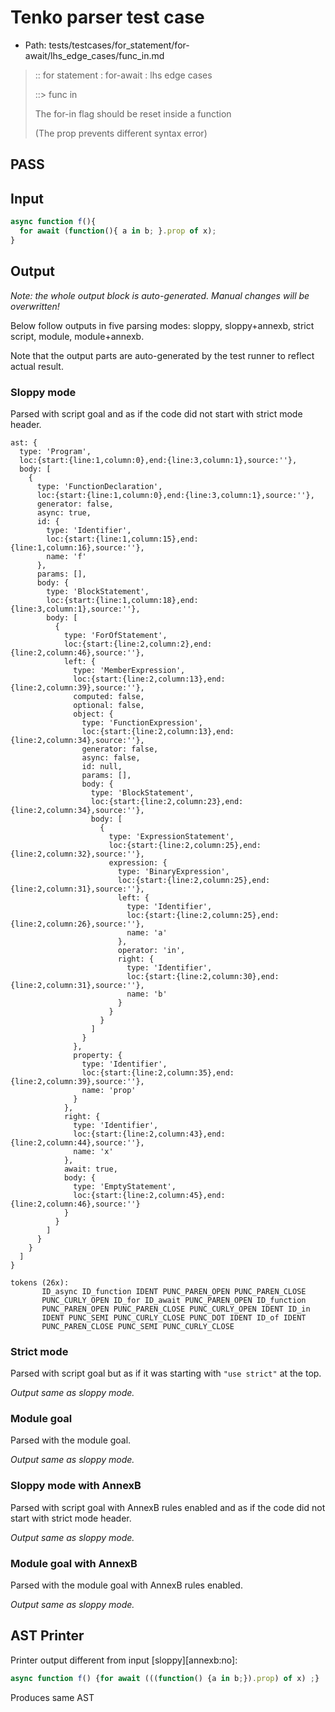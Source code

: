# Tenko parser test case

- Path: tests/testcases/for_statement/for-await/lhs_edge_cases/func_in.md

> :: for statement : for-await : lhs edge cases
>
> ::> func in
>
> The for-in flag should be reset inside a function
>
> (The prop prevents different syntax error)

## PASS

## Input

`````js
async function f(){
  for await (function(){ a in b; }.prop of x);
}
`````

## Output

_Note: the whole output block is auto-generated. Manual changes will be overwritten!_

Below follow outputs in five parsing modes: sloppy, sloppy+annexb, strict script, module, module+annexb.

Note that the output parts are auto-generated by the test runner to reflect actual result.

### Sloppy mode

Parsed with script goal and as if the code did not start with strict mode header.

`````
ast: {
  type: 'Program',
  loc:{start:{line:1,column:0},end:{line:3,column:1},source:''},
  body: [
    {
      type: 'FunctionDeclaration',
      loc:{start:{line:1,column:0},end:{line:3,column:1},source:''},
      generator: false,
      async: true,
      id: {
        type: 'Identifier',
        loc:{start:{line:1,column:15},end:{line:1,column:16},source:''},
        name: 'f'
      },
      params: [],
      body: {
        type: 'BlockStatement',
        loc:{start:{line:1,column:18},end:{line:3,column:1},source:''},
        body: [
          {
            type: 'ForOfStatement',
            loc:{start:{line:2,column:2},end:{line:2,column:46},source:''},
            left: {
              type: 'MemberExpression',
              loc:{start:{line:2,column:13},end:{line:2,column:39},source:''},
              computed: false,
              optional: false,
              object: {
                type: 'FunctionExpression',
                loc:{start:{line:2,column:13},end:{line:2,column:34},source:''},
                generator: false,
                async: false,
                id: null,
                params: [],
                body: {
                  type: 'BlockStatement',
                  loc:{start:{line:2,column:23},end:{line:2,column:34},source:''},
                  body: [
                    {
                      type: 'ExpressionStatement',
                      loc:{start:{line:2,column:25},end:{line:2,column:32},source:''},
                      expression: {
                        type: 'BinaryExpression',
                        loc:{start:{line:2,column:25},end:{line:2,column:31},source:''},
                        left: {
                          type: 'Identifier',
                          loc:{start:{line:2,column:25},end:{line:2,column:26},source:''},
                          name: 'a'
                        },
                        operator: 'in',
                        right: {
                          type: 'Identifier',
                          loc:{start:{line:2,column:30},end:{line:2,column:31},source:''},
                          name: 'b'
                        }
                      }
                    }
                  ]
                }
              },
              property: {
                type: 'Identifier',
                loc:{start:{line:2,column:35},end:{line:2,column:39},source:''},
                name: 'prop'
              }
            },
            right: {
              type: 'Identifier',
              loc:{start:{line:2,column:43},end:{line:2,column:44},source:''},
              name: 'x'
            },
            await: true,
            body: {
              type: 'EmptyStatement',
              loc:{start:{line:2,column:45},end:{line:2,column:46},source:''}
            }
          }
        ]
      }
    }
  ]
}

tokens (26x):
       ID_async ID_function IDENT PUNC_PAREN_OPEN PUNC_PAREN_CLOSE
       PUNC_CURLY_OPEN ID_for ID_await PUNC_PAREN_OPEN ID_function
       PUNC_PAREN_OPEN PUNC_PAREN_CLOSE PUNC_CURLY_OPEN IDENT ID_in
       IDENT PUNC_SEMI PUNC_CURLY_CLOSE PUNC_DOT IDENT ID_of IDENT
       PUNC_PAREN_CLOSE PUNC_SEMI PUNC_CURLY_CLOSE
`````

### Strict mode

Parsed with script goal but as if it was starting with `"use strict"` at the top.

_Output same as sloppy mode._

### Module goal

Parsed with the module goal.

_Output same as sloppy mode._

### Sloppy mode with AnnexB

Parsed with script goal with AnnexB rules enabled and as if the code did not start with strict mode header.

_Output same as sloppy mode._

### Module goal with AnnexB

Parsed with the module goal with AnnexB rules enabled.

_Output same as sloppy mode._

## AST Printer

Printer output different from input [sloppy][annexb:no]:

````js
async function f() {for await (((function() {a in b;}).prop) of x) ;}
````

Produces same AST
